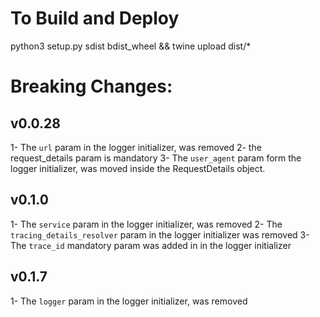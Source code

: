 # To Build and Deploy
python3 setup.py sdist bdist_wheel && twine upload dist/*

# Breaking Changes:

## v0.0.28
1- The `url` param in the logger initializer, was removed
2- the request_details param is mandatory
3- The `user_agent` param form the logger initializer, was moved inside the RequestDetails object.


## v0.1.0
1- The `service` param in the logger initializer, was removed
2- The `tracing_details_resolver` param in the logger initializer was removed
3- The `trace_id` mandatory param was added in in the logger initializer

## v0.1.7
1- The `logger` param in the logger initializer, was removed